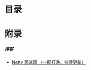 # 目录


# 附录
##### 博客
- [Netty 面试题 （一网打净，持续更新）](https://www.cnblogs.com/crazymakercircle/p/13903625.html)
